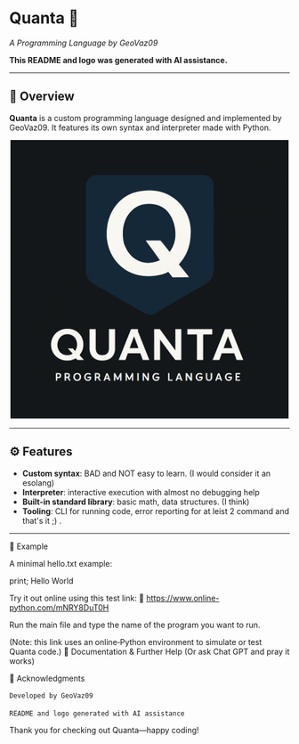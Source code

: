 # Quanta 🚀  
*A Programming Language by GeoVaz09*  

**This README and logo was generated with AI assistance.**

---

## 🧩 Overview  
**Quanta** is a custom programming language designed and implemented by GeoVaz09. It features its own syntax and interpreter made with Python. 
<p align="center">
  <img src="Quanta/assets/quanta-logo.png" alt="Quanta Logo" width="500"/>
</p>

---

## ⚙️ Features  
- **Custom syntax**: BAD and NOT easy to learn. (I would consider it an esolang)
- **Interpreter**: interactive execution with almost no debugging help
- **Built-in standard library**: basic math, data structures.  (I think)
- **Tooling**: CLI for running code, error reporting for at leist 2 command and that's it ;) .

---

🧪 Example

A minimal hello.txt example:

print; Hello World

Try it out online using this test link:
🔗 https://www.online-python.com/mNRY8DuT0H

Run the main file and type the name of the program you want to run.

(Note: this link uses an online‑Python environment to simulate or test Quanta code.)
💬 Documentation & Further Help (Or ask Chat GPT and pray it works)

📣 Acknowledgments

    Developed by GeoVaz09

    README and logo generated with AI assistance

Thank you for checking out Quanta—happy coding!
